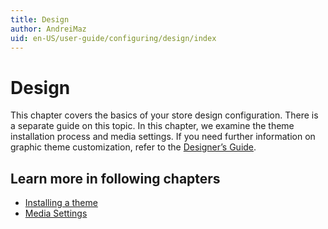 ```yaml
---
title: Design
author: AndreiMaz
uid: en-US/user-guide/configuring/design/index
---
```

# Design

This chapter covers the basics of your store design configuration. There is a separate guide on this topic. In this chapter, we examine the theme installation process and media settings. If you need further information on graphic theme customization, refer to the [Designer’s Guide](xref:en-US/developer/design/index).

## Learn more in following chapters

- [Installing a theme](xref:en-US/user-guide/configuring/design/installing-theme)
- [Media Settings](xref:en-US/user-guide/configuring/design/media-settings)
